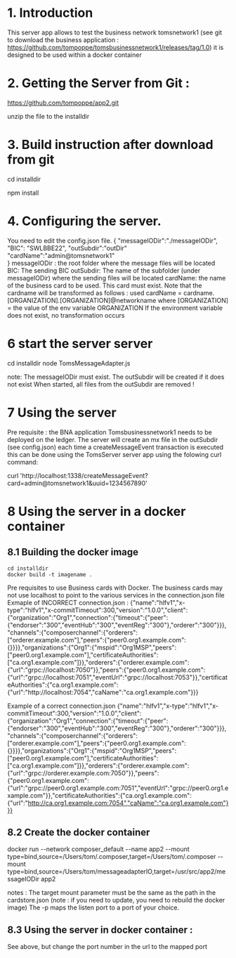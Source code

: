 # 1. Introduction
This server app allows to test the business network tomsnetwork1 (see git to download the business application : https://github.com/tompoppe/tomsbusinessnetwork1/releases/tag/1.0)
it is designed to be used within a docker container

# 2. Getting the Server from Git :

https://github.com/tompoppe/app2.git

unzip the file to the installdir



# 3. Build instruction after download from git

cd installdir

npm install


# 4. Configuring the server. 
You need to edit the config.json file.
{
    "messageIODir":"./messageIODir",
    "BIC": "SWLBBE22",
    "outSubdir":"outDir"
    "cardName":"admin@tomsnetwork1"           
}
messageIODir : the root folder where the message files will be located
BIC: The sending BIC
outSubdir: The name of the subfolder (under messageIODir) where the sending files will be located
cardName: the name of the business card to be used. This card must exist. Note that the cardname will be transformed as follows : used cardName = cardname.[ORGANIZATION].[ORGANIZATION]@networkname
where [ORGANIZATION] = the value of the env variable ORGANIZATION
If the environment variable does not exist, no transformation occurs 


# 6 start the server server
cd installdir
node TomsMessageAdapter.js 

note: 
    The messageIODir must exist. The outSubdir will be created if it does not exist
    When started, all files from the outSubdir are removed !


# 7 Using the server
Pre requisite : the BNA application Tomsbusinessnetwork1 needs to be deployed on the ledger.
The server will create an mx file in the outSubdir (see config.json) each time a createMessageEvent transaction is executed this can be done using the TomsServer server app using the folowing curl command:
 
curl 'http://localhost:1338/createMessageEvent?card=admin@tomsnetwork1&uuid=1234567890'


# 8 Using the server in a docker container
## 8.1 Building the docker image
    cd installdir
    docker build -t imagename .

Pre requisites to use Business cards with Docker.
The business cards may not use localhost to point to the various services in the connection.json file
Exmaple of INCORRECT connection.json :
{"name":"hlfv1","x-type":"hlfv1","x-commitTimeout":300,"version":"1.0.0","client":{"organization":"Org1","connection":{"timeout":{"peer":{"endorser":"300","eventHub":"300","eventReg":"300"},"orderer":"300"}}},"channels":{"composerchannel":{"orderers":["orderer.example.com"],"peers":{"peer0.org1.example.com":{}}}},"organizations":{"Org1":{"mspid":"Org1MSP","peers":["peer0.org1.example.com"],"certificateAuthorities":["ca.org1.example.com"]}},"orderers":{"orderer.example.com":{"url":"grpc://localhost:7050"}},"peers":{"peer0.org1.example.com":{"url":"grpc://localhost:7051","eventUrl":"grpc://localhost:7053"}},"certificateAuthorities":{"ca.org1.example.com":{"url":"http://localhost:7054","caName":"ca.org1.example.com"}}}

Example of a correct connection.json
{"name":"hlfv1","x-type":"hlfv1","x-commitTimeout":300,"version":"1.0.0","client":{"organization":"Org1","connection":{"timeout":{"peer":{"endorser":"300","eventHub":"300","eventReg":"300"},"orderer":"300"}}},"channels":{"composerchannel":{"orderers":["orderer.example.com"],"peers":{"peer0.org1.example.com":{}}}},"organizations":{"Org1":{"mspid":"Org1MSP","peers":["peer0.org1.example.com"],"certificateAuthorities":["ca.org1.example.com"]}},"orderers":{"orderer.example.com":{"url":"grpc://orderer.example.com:7050"}},"peers":{"peer0.org1.example.com":{"url":"grpc://peer0.org1.example.com:7051","eventUrl":"grpc://peer0.org1.example.com"}},"certificateAuthorities":{"ca.org1.example.com":{"url":"http://ca.org1.example.com:7054","caName":"ca.org1.example.com"}}}

## 8.2 Create the docker container

docker run --network composer_default --name app2 --mount type=bind,source=/Users/tom/.composer,target=/Users/tom/.composer --mount type=bind,source=/Users/tom/messageadapterIO,target=/usr/src/app2/messageIODir app2

notes : 
The target mount parameter must be the same as the path in the cardstore.json (note : if you need to update, you need to rebuild the docker image)
The -p maps the listen port to a port of your choice. 

## 8.3 Using the server in docker container :
See above, but change the port number in the url to the mapped port
